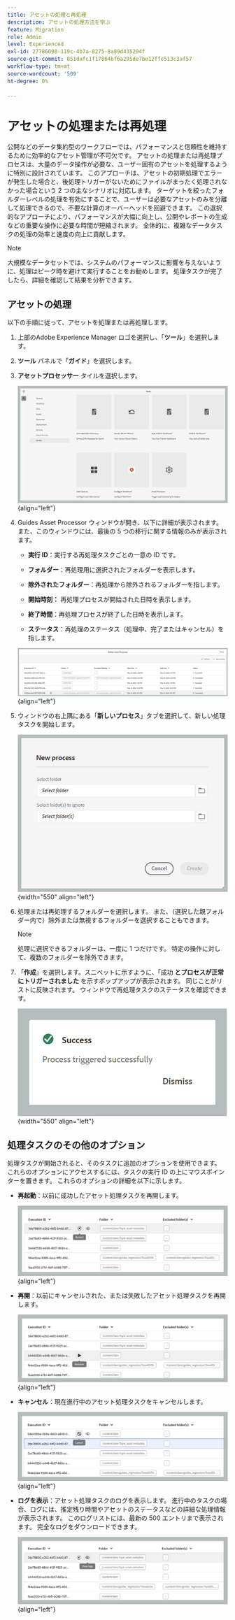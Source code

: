 ```yaml
---
title: アセットの処理と再処理
description: アセットの処理方法を学ぶ
feature: Migration
role: Admin
level: Experienced
exl-id: 27786098-119c-4b7a-8275-8a89d435294f
source-git-commit: 851dafc1f17864bf6a295de7be12ffe513c3af57
workflow-type: tm+mt
source-wordcount: '509'
ht-degree: 0%

---
```


# アセットの処理または再処理

公開などのデータ集約型のワークフローでは、パフォーマンスと信頼性を維持するために効率的なアセット管理が不可欠です。 アセットの処理または再処理プロセスは、大量のデータ操作が必要な、ユーザー固有のアセットを処理するように特別に設計されています。 このアプローチは、アセットの初期処理でエラーが発生した場合と、後処理トリガーがないためにファイルがまったく処理されなかった場合という 2 つの主なシナリオに対応します。 ターゲットを絞ったフォルダーレベルの処理を有効にすることで、ユーザーは必要なアセットのみを分離して処理できるので、不要な計算のオーバーヘッドを回避できます。 この選択的なアプローチにより、パフォーマンスが大幅に向上し、公開やレポートの生成などの重要な操作に必要な時間が短縮されます。 全体的に、複雑なデータタスクの処理の効率と速度の向上に貢献します。

>[!NOTE]
>
> 大規模なデータセットでは、システムのパフォーマンスに影響を与えないように、処理はピーク時を避けて実行することをお勧めします。 処理タスクが完了したら、詳細を確認して結果を分析できます。

## アセットの処理

以下の手順に従って、アセットを処理または再処理します。

1. 上部のAdobe Experience Manager ロゴを選択し、「**ツール**」を選択します。
1. **ツール** パネルで「**ガイド**」を選択します。
1. **アセットプロセッサー** タイルを選択します。

   ![flow-asset-processor](images/flow-asset-processor.png){align="left"}

1. Guides Asset Processor ウィンドウが開き、以下に詳細が表示されます。 また、このウィンドウには、最後の 5 つの移行に関する情報のみが表示されます。

   - **実行 ID**：実行する再処理タスクごとの一意の ID です。

   - **フォルダー**：再処理用に選択されたフォルダーを表示します。

   - **除外されたフォルダー**：再処理から除外されるフォルダーを指します。

   - **開始時刻：** 再処理プロセスが開始された日時を表示します。

   - **終了時間**：再処理プロセスが終了した日時を表示します。

   - **ステータス**：再処理のステータス（処理中、完了またはキャンセル）を指します。

   ![Guides-asset-processor](images/guides-asset-processor.png){align="left"}

1. ウィンドウの右上隅にある「**新しいプロセス**」タブを選択して、新しい処理タスクを開始します。

   ![New-process-asset-processor](images/new-process-asset-processor.png){width="550" align="left"}

1. 処理または再処理するフォルダーを選択します。 また、（選択した親フォルダー内で）除外または無視するフォルダーを選択することもできます。

   >[!NOTE]
   >
   >処理に選択できるフォルダーは、一度に 1 つだけです。 特定の操作に対して、複数のフォルダーを除外できます。

1. 「**作成**」を選択します。スニペットに示すように、「成功 **とプロセスが正常にトリガーされました** を示すポップアップが表示されます。 同じことがリストに反映されます。 ウィンドウで再処理タスクのステータスを確認できます。

   ![Message-asset-processor](images/message-asset-processor.png){width="550" align="left"}


## 処理タスクのその他のオプション

処理タスクが開始されると、そのタスクに追加のオプションを使用できます。 これらのオプションにアクセスするには、タスクの実行 ID の上にマウスポインターを置きます。 これらのオプションの詳細を以下に示します。

- **再起動**：以前に成功したアセット処理タスクを再開します。

  ![restart-asset-processor](images/restart-asset-processor.png){align="left"}

- **再開**：以前にキャンセルされた、または失敗したアセット処理タスクを再開します。

  ![resume-asset-processor](images/resume-asset-processor.png){align="left"}

- **キャンセル**：現在進行中のアセット処理タスクをキャンセルします。

  ![cancel-asset-processor](images/cancel-asset-processor.png){align="left"}

- **ログを表示**：アセット処理タスクのログを表示します。 進行中のタスクの場合、ログには、推定残り時間やアセットのステータスなどの詳細な処理情報が表示されます。 このログリストには、最新の 500 エントリまで表示されます。 完全なログをダウンロードできます。

  ![logs-asset-processor](images/logs-asset-processor.png){align="left"}
